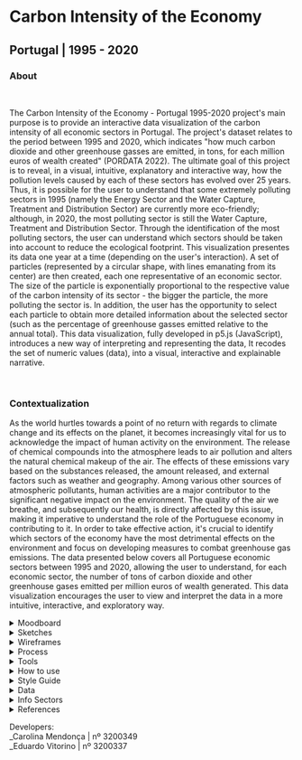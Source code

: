 <!--
**air-polution-portugal/air-![]()polution-portugal**
-->

<h1>Carbon Intensity of the Economy</h1>

<h2> Portugal | 1995 - 2020</h2>


<h3> About </h3>

<br>

<p>
    The Carbon Intensity of the Economy - Portugal 1995-2020 project's main purpose is to provide an interactive data visualization of the carbon intensity of all economic sectors in Portugal. The project's dataset relates to the period between 1995 and 2020, which indicates "how much carbon dioxide and other greenhouse gasses are emitted, in tons, for each million euros of wealth created" (PORDATA 2022). The ultimate goal of this project is to reveal, in a visual, intuitive, explanatory and interactive way, how the pollution levels caused by each of these sectors has evolved over 25 years. Thus, it is possible for the user to understand that some extremely polluting sectors in 1995 (namely the Energy Sector and the Water Capture, Treatment and Distribution Sector) are currently more eco-friendly; although, in 2020, the most polluting sector is still the Water Capture, Treatment and Distribution Sector. Through the identification of the most polluting sectors, the user can understand which sectors should be taken into account to reduce the ecological footprint. This visualization presentes its data one year at a time (depending on the user's interaction). A set of particles (represented by a circular shape, with lines emanating from its center) are then created, each one representative of an economic sector. The size of the particle is exponentially proportional to the respective value of the carbon intensity of its sector - the bigger the particle, the more polluting the sector is. In addition, the user has the opportunity to select each particle to obtain more detailed information about the selected sector (such as the percentage of greenhouse gasses emitted relative to the annual total). This data visualization, fully developed in p5.js (JavaScript), introduces a new way of interpreting and representing the data, It recodes the set of numeric values (data), into a visual, interactive and explainable narrative.
</p>

<br>

<h3> Contextualization </h3>
<p>
    As the world hurtles towards a point of no return with regards to climate change and its effects on the planet, it becomes increasingly vital for us to acknowledge the impact of human activity on the environment. The release of chemical compounds into the atmosphere leads to air pollution and alters the natural chemical makeup of the air. The effects of these emissions vary based on the substances released, the amount released, and external factors such as weather and geography. Among various other sources of atmospheric pollutants, human activities are a major contributor to the significant negative impact on the environment. The quality of the air we breathe, and subsequently our health, is directly affected by this issue, making it imperative to understand the role of the Portuguese economy in contributing to it. In order to take effective action, it's crucial to identify which sectors of the economy have the most detrimental effects on the environment and focus on developing measures to combat greenhouse gas emissions. The data presented below covers all Portuguese economic sectors between 1995 and 2020, allowing the user to understand, for each economic sector, the number of tons of carbon dioxide and other greenhouse gases emitted per million euros of wealth generated. This data visualization encourages the user to view and interpret the data in a more intuitive, interactive, and exploratory way.
</p>

<details><summary>Moodboard</summary>

![](anexos_relatorio/moodboard.jpg)

<br>

</details>

<details><summary> Sketches </summary>

![](anexos_relatorio/WireFrame_1.jpg)

![](anexos_relatorio/WireFrame_2.jpg)

![](anexos_relatorio/WireFrame_3.jpg)
</details>

<details><summary>Wireframes</summary>

![](anexos_relatorio/WireFrame_Figma_1.jpg)
![](anexos_relatorio/WireFrame_Figma_2.jpg)
![](anexos_relatorio/WireFrame_Figma_3.jpg)
![](anexos_relatorio/WireFrame_Figma_4.jpg)
![](anexos_relatorio/WireFrame_Figma_5.jpg)
</details>

<details><summary> Process </summary>

![](anexos_relatorio/sequencia.gif)

<br>

</details>

<details><summary> Tools </summary>
<br>

Microsoft Excel: Data Table

Paper and Pencil: Sketches

Figma: High-fidelity prototype (Wireframes)

P5.js: Code

[Library - C2.js](https://c2js.org/)

<br>
</details>

<details><summary>How to use</summary>

![](anexos_relatorio/como_utilizar_1.jpg)
![](anexos_relatorio/como_utilizar_2.jpg)
![](anexos_relatorio/como_utilizar_3.jpg)
![](anexos_relatorio/como_utilizar_4.jpg)
![](anexos_relatorio/como_utilizar_5.jpg)

<br>

</details>

<details><summary>Style Guide</summary>

![](anexos_relatorio/style_guide.jpg)

<br>
</details>

<details><summary> Data </summary>
<br>
[Data source](https://www.pordata.pt/portugal/intensidade+carbonica+da+economia+por+setor+de+atividade-3477)
<br>

[Data table](https://github.com/air-polution-portugal/air-polution-portugal.github.io/blob/main/00-Dados.csv)
</details>

<details><summary> Info Sectors </summary>
<br>

[( 0 ) Primary Sector](https://eportugal.gov.pt/categorias-de-actividade/agrc-anml-flrst-pesca)
<br>
[( 1 ) Extractive Industries](https://eportugal.gov.pt/categorias-de-actividade/extrativas)
<br>
[( 2 ) Manufacturing](https://eportugal.gov.pt/categorias-de-actividade/transformadoras)
<br>
[( 3 ) Energy](https://eportugal.gov.pt/categorias-de-actividade/elet-gas-vap-quen-frio)
<br>
[( 4 ) Water Capture, Treatment and Distribution](https://www.gee.gov.pt/pt/lista-publicacoes/estatisticas-setoriais/e-captacao-tratamento-e-distribuicao-de-agua-saneamento-gestao-de-residuos-e-despoluicao/36-captacao-tratamento-e-distribuicao-de-agua)
<br>
[( 5 ) Construction](https://eportugal.gov.pt/categorias-de-actividade/construcao)
<br>
[( 6 ) Tertiary Sector](https://eportugal.gov.pt/categorias-de-actividade/grossis-retalho-repar-auto-moto)
<br>
[( 7 ) Transport and Storage](https://eportugal.gov.pt/categorias-de-actividade/transporte-armazenam)
<br>
[( 8 ) Housing and Catering](https://eportugal.gov.pt/categorias-de-actividade/alojam-restaur)
<br>
[( 9 ) Information and Communication](https://eportugal.gov.pt/categorias-de-actividade/inform-comunic)
<br>
[( 10 ) Financial and Insurance Activities](https://eportugal.gov.pt/categorias-de-actividade/financeiro)
<br>
[( 11 ) Real Estate Activities](https://eportugal.gov.pt/categorias-de-actividade/imobiliario)
<br>
[( 12 ) Consulting, Scientific, Technical](https://eportugal.gov.pt/categorias-de-actividade/consult-cient-tecnic-similar)
<br>
[( 13 ) Administrative and Support Service Activities](https://eportugal.gov.pt/categorias-de-actividade/admin-apoio)
<br>
[( 14 ) Public Administration](https://dados.gov.pt/pt/datasets/administracao-publica-e-defesa-seguranca-social-obrigatoria/)
<br>
[( 15 ) Education](https://eportugal.gov.pt/categorias-de-actividade/educacao)
<br>
[( 16 ) Human Health Activities and Social Support](https://eportugal.gov.pt/categorias-de-actividade/saude-apoiosocial)
<br>
[( 17 ) Arts, Entertainment, Sports](https://eportugal.gov.pt/categorias-de-actividade/arte-desp-recreacao)
<br>
[( 18 ) Other Services](https://eportugal.gov.pt/categorias-de-actividade/outros-servpessoais)
<br>

</details>


<details><summary> References </summary>
<br>

CRUZ, Pedro & SHIBUYA, Felipe.(n.d.) _[] cene_. [Here]([<ins>http://pmcruz.com/works/-cene.html</ins>](http://pmcruz.com/works/-cene.html));

<br>

CRUZ, Pedro. _Visualizing Empires Decline_.(n.d.) [Here](http://pmcruz.com/works/visualizing-empires-decline.html);

<br>

CRUZ, Pedro & WIHBEY, John & GHAEL, Avni & SHIBUYA, Felipe.(n.d.) _Simulated Dendrochronology of U.S. immigration_. [Here](https://pmcruz.com/dendrochronology/);

<br>

CRUZ, Pedro.(n.d.) _Um ecossistema POLÍTICO-EMPRESARIAL_. [Here](https://pmcruz.com/eco/);

<br>

FRAGAPANE, Federica. (2022)._Energy demand and the rhythm of everyday life_. Behance. [Here](https://www.behance.net/gallery/153326341/Energy-demand-and-the-rhythm-of-everyday-life);

<br>

FRAGAPANE, Federica & PIACENTINI, Alex. (2021). _Hearts and minds_. Behance. [Here](https://www.behance.net/gallery/133409063/Hearts-and-minds);

<br>

FRAGAPANE, Federica & PIACENTINI, Alex. (2020). _Key Workers–Migrants’ contribution to COVID-19 response_. Behance. [Here](https://www.behance.net/gallery/99331127/Key-WorkersMigrants-contributionto-COVID-19-response);

<br>

FRAGAPANE, Federica. (2020). _Noise pollution_. Behance. [Here](https://www.behance.net/gallery/96908251/Noise-pollution);

<br>

FRAGAPANE, Federica. (2022). _The deepest lakes_. Behance. [Here](https://www.behance.net/gallery/148418917/The-deepest-lakes);

<br>

FRAGAPANE, Federica & PIACENTINI, Alex. (2021). _The Mayors Dialogue on Growth and Solidarity_. Behance. [Here](https://www.behance.net/gallery/111133627/The-Mayors-Dialogue-on-Growth-and-Solidarity);

<br>

FUTUREDELUXE. (2009). _Life in 2050 Ident_. Vimeo. [Here](https://vimeo.com/10924639?login=true);

<br>

GARAKUTAMUTANT (2015). _Processing animation art ( 作品 )" Disease Circles " : Garakuta Mutant_. Youtube. [Here](https://www.youtube.com/watch?v=3XbTzw9tXOk&list=PLdmBHU4Jaa1j3S_FDImTyLgnHittN6XEI&index=4);

<br>

JACOB, Etienne. (2023). _bleuje : Animations_. [Here](https://bleuje.com/animationsite/);

<br>

PEARSON, Matt. (2011). _Generative Art - a practical guide using processing_. Manning Publications;

<br>

SHIFFMAN, Daniel. (2019). _Coding Challenge #123.1: Polar Perlin Noise Loops_. Youtube. [Here](https://www.youtube.com/watch?v=ZI1dmHv3MeM);

<br>

SHOEMAKER, Maxin. (2021). _Creative Coding Tutorial: Golden Ratio Sunflower Spiral in P5.js (Javascript)_. Youtube. [Here](https://www.youtube.com/watch?v=RrSOv9FH6uo&t=496s);

<br>

VARONE, Jason.(n.d.) _Institute of Fine Arts Dissertations_. [Here](https://yining1023.github.io/IFA/projects/ifa-dissertation/);

</details>

<p>
Developers:
    <br>
    _Carolina Mendonça | nº 3200349
    <br>
    _Eduardo Vitorino | nº 3200337
</p>


